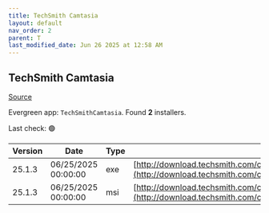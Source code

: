 ```yaml
---
title: TechSmith Camtasia
layout: default
nav_order: 2
parent: T
last_modified_date: Jun 26 2025 at 12:58 AM
---
```


## TechSmith Camtasia

[Source](https://www.techsmith.com/)

Evergreen app: `TechSmithCamtasia`. Found **2** installers.

Last check: 🟢

| Version | Date                | Type | URI                                                                                                                                                |
| ------- | ------------------- | ---- | -------------------------------------------------------------------------------------------------------------------------------------------------- |
| 25.1.3  | 06/25/2025 00:00:00 | exe  | [http://download.techsmith.com/camtasiastudio/releases/2513/camtasia.exe](http://download.techsmith.com/camtasiastudio/releases/2513/camtasia.exe) |
| 25.1.3  | 06/25/2025 00:00:00 | msi  | [http://download.techsmith.com/camtasiastudio/releases/2513/camtasia.msi](http://download.techsmith.com/camtasiastudio/releases/2513/camtasia.msi) |
